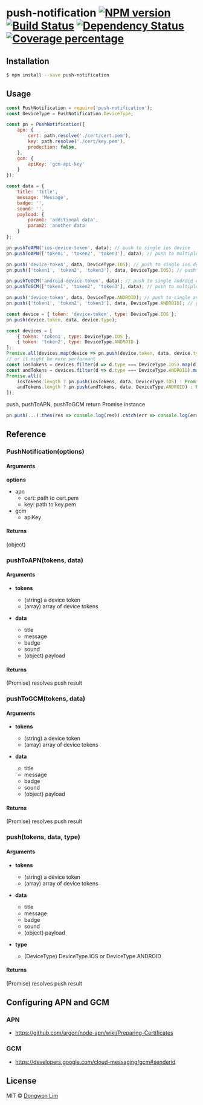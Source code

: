 # push-notification [![NPM version][npm-image]][npm-url] [![Build Status][travis-image]][travis-url] [![Dependency Status][daviddm-image]][daviddm-url] [![Coverage percentage][coveralls-image]][coveralls-url]
> 

## Installation

```sh
$ npm install --save push-notification
```

## Usage

```js
const PushNotification = require('push-notification');
const DeviceType = PushNotification.DeviceType;

const pn = PushNotification({
    apn: {
        cert: path.resolve('./cert/cert.pem'),
        key: path.resolve('./cert/key.pem'),
        production: false,
    },
    gcm: {
        apiKey: 'gcm-api-key'
    }
});

const data = {
    title: 'Title',
    message: 'Message',
    badge: '',
    sound: '',
    payload: {
        param1: 'additional data',
        param2: 'another data'
    }
};

pn.pushToAPN('ios-device-token', data); // push to single ios device
pn.pushToAPN(['token1', 'token2', 'token3'], data); // push to multiple ios devices

pn.push('device-token', data, DeviceType.IOS); // push to single ios device
pn.push(['token1', 'token2', 'token3'], data, DeviceType.IOS); // push to multiple ios devices

pn.pushToGCM('android-device-token', data); // push to single android device
pn.pushToGCM(['token1', 'token2', 'token3'], data); // push to multiple android devices

pn.push('device-token', data, DeviceType.ANDROID); // push to single android device
pn.push(['token1', 'token2', 'token3'], data, DeviceType.ANDROID); // push to multiple android devices

const device = { token: 'device-token', type: DeviceType.IOS };
pn.push(device.token, data, device.type);

const devices = [
    { token: 'token1', type: DeviceType.IOS },
    { token: 'token2', type: DeviceType.ANDROID }
];
Promise.all(devices.map(device => pn.push(device.token, data, device.type)));
// or it might be more performant 
const iosTokens = devices.filter(d => d.type === DeviceType.IOS).map(d => d.token);
const andTokens = devices.filter(d => d.type === DeviceType.ANDROID).map(d => d.token);
Promise.all([
    iosTokens.length ? pn.push(iosTokens, data, DeviceType.IOS) : Promise.resolve(),
    andTokens.length ? pn.push(andTokens, data, DeviceType.ANDROID) : Promise.resolve()
]);
```

push, pushToAPN, pushToGCM return Promise instance

```js
pn.push(...).then(res => console.log(res)).catch(err => console.log(err));
```

## Reference
### PushNotification(options)
#### Arguments

**options**
- apn
  - cert: path to cert.pem
  - key: path to key.pem
- gcm
  - apiKey

#### Returns
(object)

### pushToAPN(tokens, data)
#### Arguments

- **tokens**
  - (string) a device token
  - (array) array of device tokens

- **data**
  - title
  - message
  - badge
  - sound
  - (object) payload 

#### Returns
(Promise) resolves push result

### pushToGCM(tokens, data)
#### Arguments

- **tokens**
  - (string) a device token
  - (array) array of device tokens

- **data**
  - title
  - message
  - badge
  - sound
  - (object) payload 

#### Returns
(Promise) resolves push result

### push(tokens, data, type)
#### Arguments

- **tokens**
  - (string) a device token
  - (array) array of device tokens

- **data**
  - title
  - message
  - badge
  - sound
  - (object) payload 

- **type**
  - (DeviceType) DeviceType.IOS or DeviceType.ANDROID

#### Returns
(Promise) resolves push result

## Configuring APN and GCM

### APN
- https://github.com/argon/node-apn/wiki/Preparing-Certificates

### GCM
- https://developers.google.com/cloud-messaging/gcm#senderid


## License

MIT © [Dongwon Lim](idw111@gmail.com)


[npm-image]: https://badge.fury.io/js/push-notification.svg
[npm-url]: https://npmjs.org/package/push-notification
[travis-image]: https://travis-ci.org/idw111/push-notification.svg?branch=master
[travis-url]: https://travis-ci.org/idw111/push-notification
[daviddm-image]: https://david-dm.org/idw111/push-notification.svg?theme=shields.io
[daviddm-url]: https://david-dm.org/idw111/push-notification
[coveralls-image]: https://coveralls.io/repos/idw111/push-notification/badge.svg
[coveralls-url]: https://coveralls.io/r/idw111/push-notification
